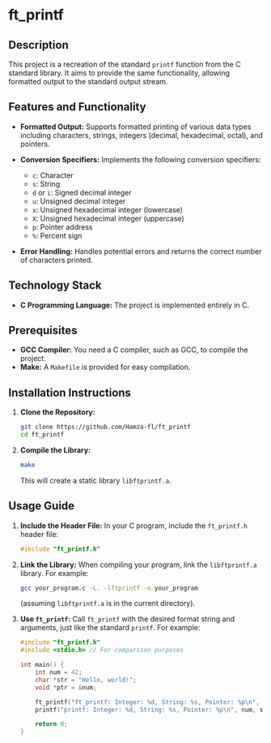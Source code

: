 # ft_printf

## Description

This project is a recreation of the standard `printf` function from the C standard library.  It aims to provide the same functionality, allowing formatted output to the standard output stream.

## Features and Functionality

*   **Formatted Output:** Supports formatted printing of various data types including characters, strings, integers (decimal, hexadecimal, octal), and pointers.
*   **Conversion Specifiers:** Implements the following conversion specifiers:
    *   `c`: Character
    *   `s`: String
    *   `d` or `i`: Signed decimal integer
    *   `u`: Unsigned decimal integer
    *   `x`: Unsigned hexadecimal integer (lowercase)
    *   `X`: Unsigned hexadecimal integer (uppercase)
    *   `p`: Pointer address
    *   `%`: Percent sign

*   **Error Handling:** Handles potential errors and returns the correct number of characters printed.

## Technology Stack

*   **C Programming Language:** The project is implemented entirely in C.

## Prerequisites

*   **GCC Compiler:** You need a C compiler, such as GCC, to compile the project.
*   **Make:**  A `Makefile` is provided for easy compilation.

## Installation Instructions

1.  **Clone the Repository:**
    ```bash
    git clone https://github.com/Hamza-fl/ft_printf
    cd ft_printf
    ```

2.  **Compile the Library:**
    ```bash
    make
    ```
    This will create a static library `libftprintf.a`.

## Usage Guide

1.  **Include the Header File:** In your C program, include the `ft_printf.h` header file:
    ```c
    #include "ft_printf.h"
    ```

2.  **Link the Library:**  When compiling your program, link the `libftprintf.a` library.  For example:
    ```bash
    gcc your_program.c -L. -lftprintf -o your_program
    ```
    (assuming `libftprintf.a` is in the current directory).

3.  **Use `ft_printf`:** Call `ft_printf` with the desired format string and arguments, just like the standard `printf`.  For example:
    ```c
    #include "ft_printf.h"
    #include <stdio.h> // For comparison purposes

    int main() {
        int num = 42;
        char *str = "Hello, world!";
        void *ptr = &num;

        ft_printf("ft_printf: Integer: %d, String: %s, Pointer: %p\n", num, str, ptr);
        printf("printf: Integer: %d, String: %s, Pointer: %p\n", num, str, ptr);

        return 0;
    }
    ```

